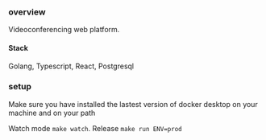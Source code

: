 ### overview

Videoconferencing web platform.

#### Stack

Golang, Typescript, React, Postgresql

### setup

Make sure you have installed the lastest version of docker desktop on your machine and on your path

Watch mode `make watch`.
Release `make run ENV=prod`
